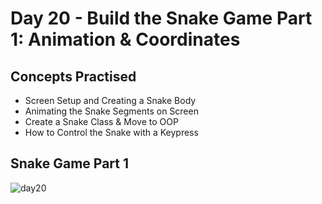 # Day 20 - Build the Snake Game Part 1: Animation & Coordinates
## Concepts Practised
- Screen Setup and Creating a Snake Body
- Animating the Snake Segments on Screen
- Create a Snake Class & Move to OOP
- How to Control the Snake with a Keypress
## Snake Game Part 1
![day20](https://user-images.githubusercontent.com/79554351/189150897-3ab57852-ecfc-47f4-9781-6d90aaef843d.gif)
